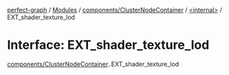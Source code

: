 [perfect-graph](../README.md) / [Modules](../modules.md) / [components/ClusterNodeContainer](../modules/components_ClusterNodeContainer.md) / [<internal\>](../modules/components_ClusterNodeContainer._internal_.md) / EXT\_shader\_texture\_lod

# Interface: EXT\_shader\_texture\_lod

[components/ClusterNodeContainer](../modules/components_ClusterNodeContainer.md).[<internal>](../modules/components_ClusterNodeContainer._internal_.md).EXT_shader_texture_lod
